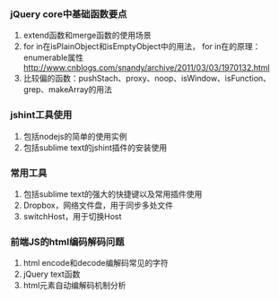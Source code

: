### jQuery core中基础函数要点

1. extend函数和merge函数的使用场景
2. for in在isPlainObject和isEmptyObject中的用法，
  for in在的原理：enumerable属性
  http://www.cnblogs.com/snandy/archive/2011/03/03/1970132.html
3. 比较偏的函数：pushStach、proxy、noop、isWindow、isFunction、grep、makeArray的用法

### jshint工具使用
1. 包括nodejs的简单的使用实例
2. 包括sublime text的jshint插件的安装使用

### 常用工具
1. 包括sublime text的强大的快捷键以及常用插件使用
2. Dropbox，网络文件盘，用于同步多处文件
3. switchHost，用于切换Host

### 前端JS的html编码解码问题
1. html encode和decode编解码常见的字符
2. jQuery text函数
3. html元素自动编解码机制分析
